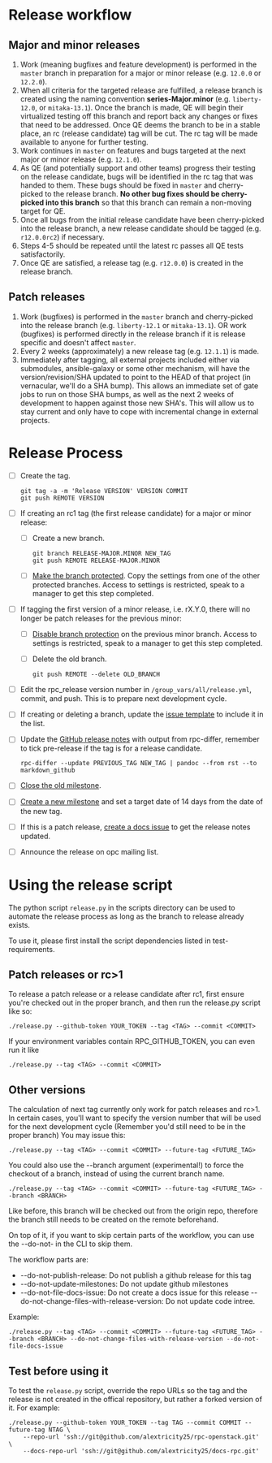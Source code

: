 # Release workflow

## Major and minor releases
1. Work (meaning bugfixes and feature development) is performed in the ```master``` branch in preparation for a major or minor release (e.g. ```12.0.0``` or ```12.2.0```).
2. When all criteria for the targeted release are fulfilled, a release branch is created using the naming convention **series-Major.minor** (e.g. ```liberty-12.0```, or ```mitaka-13.1```). Once the branch is made, QE will begin their virtualized testing off this branch and report back any changes or fixes that need to be addressed. Once QE deems the branch to be in a stable place, an rc (release candidate) tag will be cut. The rc tag will be made available to anyone for further testing. 
3. Work continues in ```master``` on features and bugs targeted at the next major or minor release (e.g. ```12.1.0```).
4. As QE (and potentially support and other teams) progress their testing on the release candidate, bugs will be identified in the rc tag that was handed to them. These bugs should be fixed in ```master``` and cherry-picked to the release branch. **No other bug fixes should be cherry-picked into this branch** so that this branch can remain a non-moving target for QE.
5. Once all bugs from the initial release candidate have been cherry-picked into the release branch, a new release candidate should be tagged (e.g. ```r12.0.0rc2```) if necessary.
6. Steps 4-5 should be repeated until the latest rc passes all QE tests satisfactorily.
7. Once QE are satisfied, a release tag (e.g. ```r12.0.0```) is created in the release branch.

## Patch releases
1. Work (bugfixes) is performed in the ```master``` branch and cherry-picked into the release branch (e.g. ```liberty-12.1``` or ```mitaka-13.1```). OR work (bugfixes) is performed directly in the release branch if it is release specific and doesn't affect ```master```.
2. Every 2 weeks (approximately) a new release tag (e.g. ```12.1.1```) is made.
3. Immediately after tagging, all external projects included either via submodules, ansible-galaxy or some other mechanism, will have the version/revision/SHA updated to point to the HEAD of that project (in vernacular, we'll do a SHA bump). This allows an immediate set of gate jobs to run on those SHA bumps, as well as the next 2 weeks of development to happen against those new SHA's. This will allow us to stay current and only have to cope with incremental change in external projects.

# Release Process
- [ ] Create the tag.

  ```
  git tag -a -m 'Release VERSION' VERSION COMMIT
  git push REMOTE VERSION
  ```
- [ ] If creating an rc1 tag (the first release candidate) for a major or minor release:
  - [ ] Create a new branch.

    ```
    git branch RELEASE-MAJOR.MINOR NEW_TAG
    git push REMOTE RELEASE-MAJOR.MINOR
    ```
  - [ ] [Make the branch protected](https://github.com/rcbops/rpc-openstack/settings/branches). Copy the settings from one of the other protected branches. Access to settings is restricted, speak to a manager to get this step completed.

- [ ] If tagging the first version of a minor release, i.e. rX.Y.0, there will no longer be patch releases for the previous minor:
  - [ ] [Disable branch protection](https://github.com/rcbops/rpc-openstack/settings/branches) on the previous minor branch. Access to settings is restricted, speak to a manager to get this step completed.
  - [ ] Delete the old branch.

     ```
    git push REMOTE --delete OLD_BRANCH
    ```
- [ ] Edit the rpc_release version number in ```/group_vars/all/release.yml```, commit, and push. This is to prepare next development cycle.
- [ ] If creating or deleting a branch, update the [issue template](https://github.com/rcbops/rpc-openstack/blob/master/.github/ISSUE_TEMPLATE.md) to include it in the list.
- [ ] Update the [GitHub release notes](https://github.com/rcbops/rpc-openstack/releases) with output from rpc-differ, remember to tick pre-release if the tag is for a release candidate.

  ```
  rpc-differ --update PREVIOUS_TAG NEW_TAG | pandoc --from rst --to markdown_github
  ```
- [ ] [Close the old milestone](https://github.com/rcbops/rpc-openstack/milestones).
- [ ] [Create a new milestone](https://github.com/rcbops/rpc-openstack/milestones) and set a target date of 14 days from the date of the new tag.
- [ ] If this is a patch release, [create a docs issue](https://github.com/rackerlabs/docs-rpc) to get the release notes updated.
- [ ] Announce the release on opc mailing list.

# Using the release script

The python script ``release.py`` in the scripts directory can be used to automate
the release process as long as the branch to release already exists.

To use it, please first install the script dependencies listed in test-requirements.

## Patch releases or rc>1
To release a patch release or a release candidate after rc1, first ensure you're
checked out in the proper branch, and then run the release.py script like so:
```
./release.py --github-token YOUR_TOKEN --tag <TAG> --commit <COMMIT>
```

If your environment variables contain RPC_GITHUB_TOKEN, you can even run it like
```
./release.py --tag <TAG> --commit <COMMIT>
```

## Other versions
The calculation of next tag currently only work for patch releases and rc>1.
In certain cases, you'll want to specify the version number that will be used
for the next development cycle (Remember you'd still need to be in the proper branch)
You may issue this:

```
./release.py --tag <TAG> --commit <COMMIT> --future-tag <FUTURE_TAG>
```

You could also use the --branch argument (experimental!) to force the checkout of
a branch, instead of using the current branch name.
```
./release.py --tag <TAG> --commit <COMMIT> --future-tag <FUTURE_TAG> --branch <BRANCH>
```
Like before, this branch will be checked out from the origin repo, therefore the
branch still needs to be created on the remote beforehand.

On top of it, if you want to skip certain parts of the workflow, you can use
the --do-not-<worfklow part> in the CLI to skip them.

The workflow parts are:
* --do-not-publish-release: Do not publish a github release for this tag
* --do-not-update-milestones: Do not update github milestones
* --do-not-file-docs-issue: Do not create a docs issue for this release
  --do-not-change-files-with-release-version: Do not update code intree.

Example:
```
./release.py --tag <TAG> --commit <COMMIT> --future-tag <FUTURE_TAG> --branch <BRANCH> --do-not-change-files-with-release-version --do-not-file-docs-issue
```


## Test before using it
To test the ``release.py`` script, override the repo URLs so the tag and the release
is not created in the offical repository, but rather a forked version of it.
For example:
```
./release.py --github-token YOUR_TOKEN --tag TAG --commit COMMIT --future-tag NTAG \
    --repo-url 'ssh://git@github.com/alextricity25/rpc-openstack.git' \
    --docs-repo-url 'ssh://git@github.com/alextricity25/docs-rpc.git'
```
